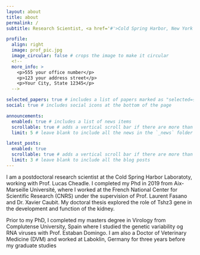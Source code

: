 ```yaml
---
layout: about
title: about
permalink: /
subtitle: Research Scientist, <a href='#'>Cold Spring Harbor, New York Lab</a>.

profile:
  align: right
  image: prof_pic.jpg
  image_circular: false # crops the image to make it circular
  <!--
  more_info: >
    <p>555 your office number</p>
    <p>123 your address street</p>
    <p>Your City, State 12345</p>
  -->

selected_papers: true # includes a list of papers marked as "selected={true}"
social: true # includes social icons at the bottom of the page

announcements:
  enabled: true # includes a list of news items
  scrollable: true # adds a vertical scroll bar if there are more than 3 news items
  limit: 5 # leave blank to include all the news in the `_news` folder

latest_posts:
  enabled: true
  scrollable: true # adds a vertical scroll bar if there are more than 3 new posts items
  limit: 3 # leave blank to include all the blog posts
---
```


<!--
Write your biography here. Tell the world about yourself. Link to your favorite [subreddit](http://reddit.com). You can put a picture in, too. The code is already in, just name your picture `prof_pic.jpg` and put it in the `img/` folder.

Put your address / P.O. box / other info right below your picture. You can also disable any of these elements by editing `profile` property of the YAML header of your `_pages/about.md`. Edit `_bibliography/papers.bib` and Jekyll will render your [publications page](/al-folio/publications/) automatically.

Link to your social media connections, too. This theme is set up to use [Font Awesome icons](https://fontawesome.com/) and [Academicons](https://jpswalsh.github.io/academicons/), like the ones below. Add your Facebook, Twitter, LinkedIn, Google Scholar, or just disable all of them.
-->

I am a postdoctoral research scientist at the Cold Spring Harbor Laboratoty, working with Prof. Lucas Cheadle. I completed my Phd in 2019 from Aix-Marseille Université, where I worked at the French National Center for Scientific Research (CNRS) under the supervision of Prof. Laurent Fasano and Dr. Xavier Caubit. My doctoral thesis explored the role of Tshz3 gene in the development and function of the kidney. 

Prior to my PhD, I completed my masters degree in Virology from Complutense University, Spain where I studied the genetic variability og RNA viruses with Prof. Estaban Domingo. I am also a Doctor of Veterinary Medicine (DVM) and worked at Laboklin, Germany for three years before my graduate studies
